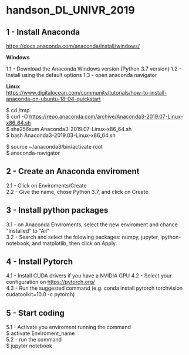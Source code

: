 # handson_DL_UNIVR_2019

## 1 - Install Anaconda
https://docs.anaconda.com/anaconda/install/windows/

**Windows**

1.1 - Download the Anaconda Windows version (Python 3.7 version)
1.2 - Install using the default options
1.3 - open anaconda navigator

**Linux**  
https://www.digitalocean.com/community/tutorials/how-to-install-anaconda-on-ubuntu-18-04-quickstart

$ cd /tmp  
$ curl -O https://repo.anaconda.com/archive/Anaconda3-2019.07-Linux-x86_64.sh  
$ sha256sum Anaconda3-2019.07-Linux-x86_64.sh  
$ bash Anaconda3-2019.03-Linux-x86_64.sh 

$ source ~/anaconda3/bin/activate root  
$ anaconda-navigator  

## 2 - Create an Anaconda enviroment

2.1 - Click on Enviroments/Create  
2.2 - Give the name, chose Python 3.7, and click on Create  

## 3 - Install python packages

3.1 - on Anaconda Enviroments, select the new enviroment and chance "Installed" to "All"  
3.2 - Search and select the folowing packages: numpy, jupyter, ipython-notebook, and matplotlib, then click on Apply.

## 4 - Install Pytorch

4.1 - Install CUDA drivers if you have a NVIDIA GPU
4.2 - Select your configuration on https://pytorch.org/  
4.3 - Run the suggested command (e.g. conda install pytorch torchvision cudatoolkit=10.0 -c pytorch)

## 5 - Start coding

5.1 - Activate you enviroment running the command  
$ activate Enviroment_name  
5.2 - run the command  
$ jupyter notebook



